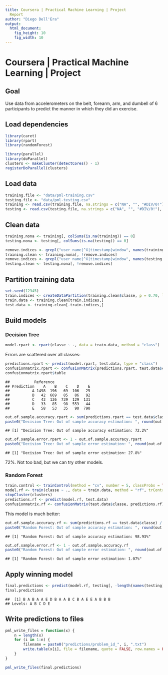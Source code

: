 ```yaml
---
title: Coursera | Practical Machine Learning | Project
  Report
author: "Diego Dell'Era"
output:
  html_document:
    fig_height: 10
    fig_width: 10
---
```


Coursera | Practical Machine Learning | Project
===============================================

## Goal

Use data from accelerometers on the belt, forearm, arm, and dumbell of 6 participants to predict the manner in which they did an exercise. 

## Load dependencies


```r
library(caret)
library(rpart)
library(randomForest)

library(parallel)
library(doParallel)
clusters <- makeCluster(detectCores() - 1)
registerDoParallel(clusters)
```

## Load data


```r
training.file <- "data/pml-training.csv"
testing.file <- "data/pml-testing.csv"
training <- read.csv(training.file, na.strings = c("NA", "", "#DIV/0!"), header = TRUE, sep = ',')
testing <- read.csv(testing.file, na.strings = c("NA", "", "#DIV/0!"), header = TRUE, sep = ',')
```

## Clean data


```r
training.nona <- training[, colSums(is.na(training)) == 0] 
testing.nona <- testing[, colSums(is.na(testing)) == 0] 

remove.indices <- grepl("user_name|^X|timestamp|window", names(training.nona))
training.clean <- training.nona[, !remove.indices]
remove.indices <- grepl("user_name|^X|timestamp|window", names(testing.nona))
testing.clean <- testing.nona[, !remove.indices]
```

## Partition training data


```r
set.seed(12345)
train.indices <- createDataPartition(training.clean$classe, p = 0.70, list = FALSE)
train.data <- training.clean[train.indices,]
test.data <- training.clean[-train.indices,]
```

## Build models

### Decision Tree


```r
model.rpart <- rpart(classe ~ ., data = train.data, method = "class")
```

Errors are scattered over all classes:


```r
predictions.rpart <- predict(model.rpart, test.data, type = "class")
confusionmatrix.rpart <- confusionMatrix(predictions.rpart, test.data$classe)
confusionmatrix.rpart$table
```

```
##           Reference
## Prediction    A    B    C    D    E
##          A 1498  196   69  106   25
##          B   42  669   85   86   92
##          C   43  136  739  129  131
##          D   33   85   98  553   44
##          E   58   53   35   90  790
```


```r
out.of.sample.accuracy.rpart <- sum(predictions.rpart == test.data$classe) / length(predictions.rpart)
paste0("Decision Tree: Out of sample accuracy estimation: ", round(out.of.sample.accuracy.rpart * 100, digits = 2), "%")
```

```
## [1] "Decision Tree: Out of sample accuracy estimation: 72.2%"
```

```r
out.of.sample.error.rpart <- 1 - out.of.sample.accuracy.rpart
paste0("Decision Tree: Out of sample error estimation: ", round(out.of.sample.error.rpart * 100, digits = 2), "%")
```

```
## [1] "Decision Tree: Out of sample error estimation: 27.8%"
```

72%. Not too bad, but we can try other models.

### Random Forest


```r
train.control <- trainControl(method = "cv", number = 5, classProbs = TRUE, savePredictions = TRUE, allowParallel = TRUE)
model.rf <- train(classe ~ ., data = train.data, method = "rf", trControl = train.control, ntree = 250)
stopCluster(clusters)
predictions.rf <- predict(model.rf, test.data)
confusionmatrix.rf <- confusionMatrix(test.data$classe, predictions.rf)
```

This model is much better:


```r
out.of.sample.accuracy.rf <- sum(predictions.rf == test.data$classe) / length(predictions.rf)
paste0("Random Forest: Out of sample accuracy estimation: ", round(out.of.sample.accuracy.rf * 100, digits = 2), "%")
```

```
## [1] "Random Forest: Out of sample accuracy estimation: 98.93%"
```

```r
out.of.sample.error.rf <- 1 - out.of.sample.accuracy.rf
paste0("Random Forest: Out of sample error estimation: ", round(out.of.sample.error.rf * 100, digits = 2), "%")
```

```
## [1] "Random Forest: Out of sample error estimation: 1.07%"
```

## Apply winning model


```r
final.predictions <- predict(model.rf, testing[, -length(names(testing))])
final.predictions
```

```
##  [1] B A B A A E D B A A B C B A E E A B B B
## Levels: A B C D E
```

## Write predictions to files


```r
pml_write_files = function(x) {
    n = length(x)
    for (i in 1:n) {
        filename = paste0("predictions/problem_id_", i, ".txt")
        write.table(x[i], file = filename, quote = FALSE, row.names = FALSE, col.names = FALSE)
    }
}

pml_write_files(final.predictions)
```

